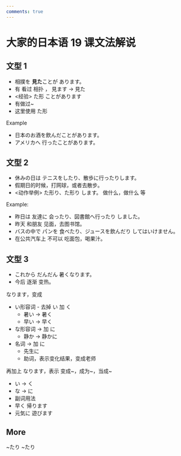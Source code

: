 ```yaml
---
comments: true
---
```


# 大家的日本语 19 课文法解说

## 文型 1

- 相撲を **見た**ことが あります。
- 有 看过 相扑 ， 見ます -> 見た
- <经验> た形 ことがあります
- 有做过~
- 这里使用 た形

Example

- 日本のお酒を飲んだことがあります。
- アメリカへ 行ったことがあります。

## 文型 2

- 休みの日は テニスをしたり、散歩に行ったりします。
- 假期日的时候，打网球，或者去散步。
- <动作举例> た形り、た形り します。   做什么，做什么 等

Example:

- 昨日は 友達に 会ったり、図書館へ行ったり しました。
- 昨天 和朋友 见面，去图书馆。
- バスの中で パンを 食べたり、ジュースを飲んだり してはいけません。
- 在公共汽车上 不可以 吃面包，喝果汁。

## 文型 3

- これから だんだん 暑くなります。
- 今后 逐渐 变热。

なります，变成

- い形容词 - 去掉 い 加 く
  - 暑い  ->  暑く
  - 早い  -> 早く
- な形容词 ->  加 に
  - 静か  -> 静かに
- 名词 -> 加 に
  - 先生に
  - 助词，表示变化结果，变成老师

再加上 なります，表示 变成~，成为~，当成~

- い -> く
- な -> に
- 副词用法
- 早く 帰ります
- 元気に 遊びます

## More

~たり ~たり

